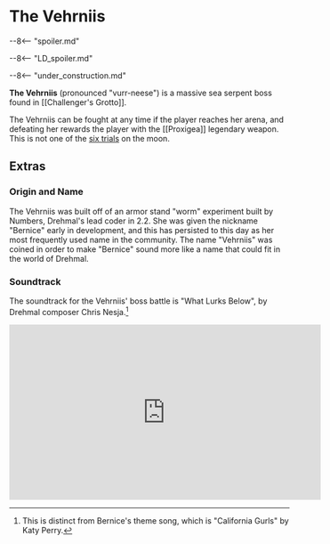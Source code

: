 # The Vehrniis

--8<-- "spoiler.md"

--8<-- "LD_spoiler.md"

--8<-- "under_construction.md"

**The Vehrniis** (pronounced "vurr-neese") is a massive sea serpent boss found in [[Challenger's Grotto]].

The Vehrniis can be fought at any time if the player reaches her arena, and defeating her rewards the player with the [[Proxigea]] legendary weapon. This is not one of the [six trials](/World/Late-Game/Points_of_Interest/Trials/) on the moon.

## Extras

### Origin and Name

The Vehrniis was built off of an armor stand "worm" experiment built by Numbers, Drehmal's lead coder in 2.2. She was given the nickname "Bernice" early in development, and this has persisted to this day as her most frequently used name in the community. The name "Vehrniis" was coined in order to make "Bernice" sound more like a name that could fit in the world of Drehmal.

### Soundtrack

The soundtrack for the Vehrniis' boss battle is "What Lurks Below", by Drehmal composer Chris Nesja.[^1]

<iframe width="560" height="315" src="https://www.youtube.com/embed/cO8BawdA99Y?si=7yhNbokUMQ-8KxkB" title="YouTube video player" frameborder="0" allow="accelerometer; autoplay; clipboard-write; encrypted-media; gyroscope; picture-in-picture; web-share" referrerpolicy="strict-origin-when-cross-origin" allowfullscreen></iframe>

[^1]: This is distinct from Bernice's theme song, which is "California Gurls" by Katy Perry.